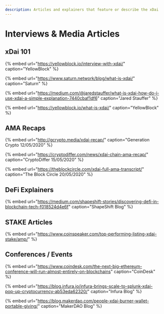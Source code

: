 ```yaml
---
description: Articles and explainers that feature or describe the xDai ecosystem
---
```


# Interviews & Media Articles

## xDai 101

{% embed url="https://yellowblock.io/interview-with-xdai/" caption="YellowBlock" %}

{% embed url="https://www.saturn.network/blog/what-is-xdai/" caption="Saturn" %}

{% embed url="https://medium.com/@jaredstauffer/what-is-xdai-how-do-i-use-xdai-a-simple-explanation-7440cbaf1df6" caption="Jared Stauffer" %}



{% embed url="https://yellowblock.io/what-is-xdai/" caption="YellowBlock" %}

## AMA Recaps

{% embed url="http://gcrypto.media/xdai-recap/" caption="Generation Crypto 12/05/2020" %}

{% embed url="https://cryptodiffer.com/news/xdai-chain-ama-recap/" caption="CryptoDiffer 15/05/2020" %}

{% embed url="https://theblockcircle.com/xdai-full-ama-transcript/" caption="The Block Circle 20/05/2020" %}



## DeFi Explainers

{% embed url="https://medium.com/shapeshift-stories/discovering-defi-in-blockchain-tech-f018524d4e6f" caption="ShapeShift Blog" %}

## STAKE Articles

{% embed url="https://www.coinspeaker.com/top-performing-listing-xdai-stake/amp/" %}



## Conferences / Events

{% embed url="https://www.coindesk.com/the-next-big-ethereum-conference-will-run-almost-entirely-on-blockchains" caption="CoinDesk" %}

{% embed url="https://blog.infura.io/infura-brings-scale-to-splunk-xdai-pop-up-cryptocurrency-ab53eda62320/" caption="Infura Blog" %}

{% embed url="https://blog.makerdao.com/people-xdai-burner-wallet-portable-giving/" caption="MakerDAO Blog" %}










